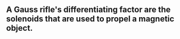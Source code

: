 ## A Gauss rifle's differentiating factor are the solenoids that are used to propel a magnetic object.
